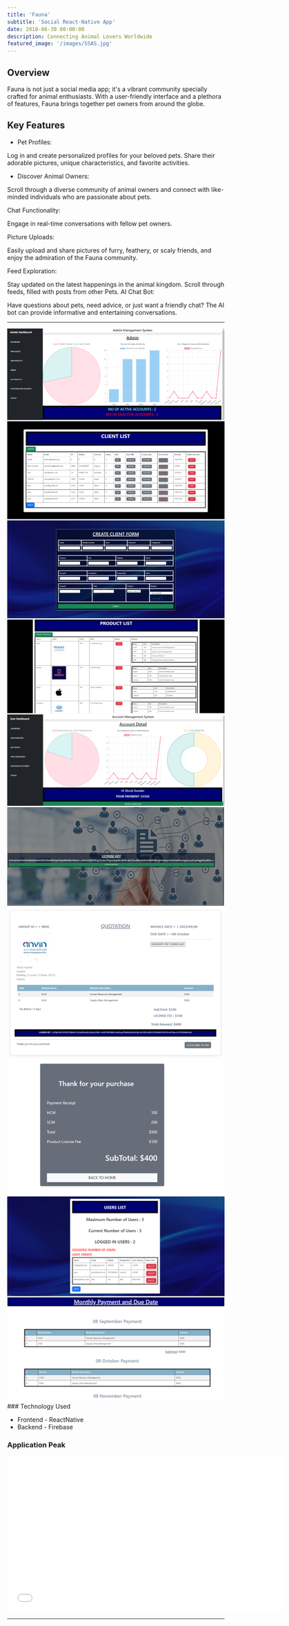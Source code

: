 ```yaml
---
title: 'Fauna'
subtitle: 'Social React-Native App'
date: 2018-06-30 00:00:00
description: Connecting Animal Lovers Worldwide
featured_image: '/images/SSAS.jpg'
---
```



## Overview

Fauna is not just a social media app; it's a vibrant community specially crafted for animal enthusiasts. With a user-friendly interface and a plethora of features, Fauna brings together pet owners from around the globe.

## Key Features
* Pet Profiles:

Log in and create personalized profiles for your beloved pets. Share their adorable pictures, unique characteristics, and favorite activities.

* Discover Animal Owners:

Scroll through a diverse community of animal owners and connect with like-minded individuals who are passionate about pets.

Chat Functionality:

Engage in real-time conversations with fellow pet owners. 

Picture Uploads:

Easily upload and share pictures of furry, feathery, or scaly friends, and enjoy the admiration of the Fauna community.

Feed Exploration:

Stay updated on the latest happenings in the animal kingdom. Scroll through feeds, filled with posts from other Pets.
AI Chat Bot:

Have questions about pets, need advice, or just want a friendly chat? The AI bot can provide informative and entertaining conversations.

---

<div class="gallery" data-columns="1">
	<img src="/images/S1.png">
	<img src="/images/S2.png">
	<img src="/images/S3.png">
	<img src="/images/S4.png">
	<img src="/images/S5.png">
	<img src="/images/S6.png">
	<img src="/images/S7.png">
	<img src="/images/S8.png">
	<img src="/images/S9.png">
	<img src="/images/S10.png">
</div>
### Technology Used

* Frontend - ReactNative
* Backend - Firebase

### Application Peak

<iframe src="[[[https://player.vimeo.com/video/148003889](https://drive.google.com/file/d/1tBqqZEW16QpNrQ94cqjLP1DS2OsMx3JD/view?usp=sharing)https://drive.google.com/file/d/1tBqqZEW16QpNrQ94cqjLP1DS2OsMx3JD/view?usp=sharin](https://drive.google.com/file/d/1tBqqZEW16QpNrQ94cqjLP1DS2OsMx3JD/view?usp=drive_link)g](https://drive.google.com/file/d/1tBqqZEW16QpNrQ94cqjLP1DS2OsMx3JD/view?usp=drive_link)https://drive.google.com/file/d/1tBqqZEW16QpNrQ94cqjLP1DS2OsMx3JD/view?usp=drive_link" width="640" height="360" frameborder="0" allowfullscreen></iframe>



---
